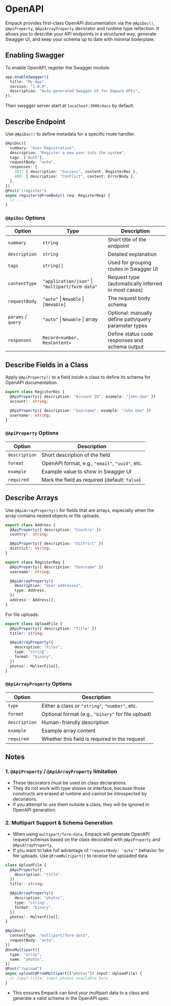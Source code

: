 # OpenAPI

Empack provides first-class OpenAPI documentation via the `@ApiDoc()`, `@ApiProperty`, `@ApiArrayProperty` decorator and runtime type reflection. 
It allows you to describe your API endpoints in a structured way, generate Swagger UI, and keep your schema up to date with minimal boilerplate.

## Enabling Swagger

To enable OpenAPI, register the Swagger module:

```ts
app.enableSwagger({
  title: "My App",
  version: "1.0.0",
  description: "Auto-generated Swagger UI for Empack APIs",
});
```

Then swagger server start at `localhost:3000/docs` by default.

## Describe Endpoint

Use `@ApiDoc()` to define metadata for a specific route handler.

```ts
@ApiDoc({
  summary: "User Registration",
  description: "Register a new user into the system",
  tags: ["Auth"],
  requestBody: "auto",
  responses: {
    201: { description: "Success", content: RegisterRes },
    409: { description: "Conflict", content: ErrorBody },
  },
})
@Post("/register")
async register(@FromBody() req: RegisterReq) {
  // ...
}
```

### `@ApiDoc` Options

| Option             | Type                                            | Description                                          |
| ------------------ | ----------------------------------------------- | ---------------------------------------------------- |
| `summary`          | `string`                                        | Short title of the endpoint                          |
| `description`      | `string`                                        | Detailed explanation                                 |
| `tags`             | `string[]`                                      | Used for grouping routes in Swagger UI               |
| `contentType`      | `"application/json"` \| `"multipart/form-data"` | Request type (automatically inferred in most cases)  |
| `requestBody`      | `"auto"` \| `Newable` \| `[Newable]`            | The request body schema                              |
| `params` / `query` | `"auto"` \| `Newable` \| array                  | Optional: manually define path/query parameter types |
| `responses`        | `Record<number, ResContent>`                    | Define status code responses and schema output       |

## Describe Fields in a Class

Apply `@ApiProperty()` to a field inside a class to define its schema for OpenAPI documentation.

```ts
export class RegisterRes {
  @ApiProperty({ description: "Account ID", example: "john.doe" })
  account!: string;

  @ApiProperty({ description: "Username", example: "John Doe" })
  username!: string;
}
```

### `@ApiProperty` Options

| Option        | Description                                     |
| ------------- | ----------------------------------------------- |
| `description` | Short description of the field                  |
| `format`      | OpenAPI format, e.g., `"email"`, `"uuid"`, etc. |
| `example`     | Example value to show in Swagger UI             |
| `required`    | Mark the field as required (default: `false`)    |

## Describe Arrays

Use `@ApiArrayProperty()` for fields that are arrays, especially when the array contains nested objects or file uploads.

```ts
export class Address {
  @ApiProperty({ description: "Country" })
  country!: string;

  @ApiProperty({ description: "District" })
  district!: string;
}

export class RegisterReq {
  @ApiProperty({ description: "Username" })
  username!: string;

  @ApiArrayProperty({
    description: "User addresses",
    type: Address,
  })
  address!: Address[];
}
```

For file uploads:

```ts
export class UploadFile {
  @ApiProperty({ description: "Title" })
  title!: string;

  @ApiArrayProperty({
    description: "Files",
    type: "string",
    format: "binary",
  })
  photos!: MulterFile[];
}
```

### `@ApiArrayProperty` Options

| Option        | Description                                        |
| ------------- | -------------------------------------------------- |
| `type`        | Either a class or `"string"`, `"number"`, etc.     |
| `format`      | Optional format (e.g., `"binary"` for file upload) |
| `description` | Human-friendly description                         |
| `example`     | Example array content                              |
| `required`    | Whether this field is required in the request      |

## Notes

### 1. `@ApiProperty` / `@ApiArrayProperty` limitation

* These decorators must be used on class declarations.
* They do not work with type aliases or interface, because those constructs are erased at runtime and cannot be introspected by decorators.
* If you attempt to use them outside a class, they will be ignored in OpenAPI generation.

### 2. Multipart Support & Schema Generation

* When using `multipart/form-data`, Empack will generate OpenAPI request schemas based on the class decorated with `@ApiProperty` and `@ApiArrayProperty`.
* If you want to take full advantage of `"requestBody: 'auto'"` behavior for file uploads. Use `@FromMultipart()` to receive the uploaded data.

```ts
class UploadFile {
  @ApiProperty({
    description: "title",
  })
  title!: string;

  @ApiArrayProperty({
    description: "photos",
    type: "string",
    format: "binary",
  })
  photos!: MulterFile[];
}

@ApiDoc({
  contentType: "multipart/form-data",
  requestBody: "auto",
})
@UseMultipart({
  type: "array",
  name: "photos",
})
@Post("/upload")
async upload(@FromMultipart(["photos"]) input: UploadFile) {
  // input.title, input.photos available here
}
```

* This ensures Empack can bind your multipart data to a class and generate a valid schema in the OpenAPI spec.

